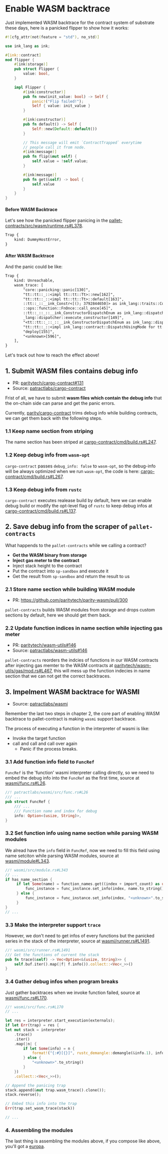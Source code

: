 # Enable WASM backtrace

Just implemented WASM backtrace for the contract system of substrate these days, here is a panicked flipper to show how it works:

```rust
#![cfg_attr(not(feature = "std"), no_std)]

use ink_lang as ink;

#[ink::contract]
mod flipper {
    #[ink(storage)]
    pub struct Flipper {
        value: bool,
    }

    impl Flipper {
        #[ink(constructor)]
        pub fn new(init_value: bool) -> Self {
            panic!("Flip failed!");
            Self { value: init_value }
        }

        #[ink(constructor)]
        pub fn default() -> Self {
            Self::new(Default::default())
        }

        // This message will emit `ContractTrapped` everytime 
        // people call it from node.
        #[ink(message)]
        pub fn flip(&mut self) {
            self.value = !self.value;
        }

        #[ink(message)]
        pub fn get(&self) -> bool {
            self.value
        }
    }
}
```

#### Before WASM Backtrace

Let's see how the panicked flipper panicing in the [pallet-contracts/src/wasm/runtime.rs#L378][pallet-contract-err].

```txt
Trap {
    kind: DummyHostError,
}
```

#### After WASM Backtrace

And the panic could be like:

```txt
Trap {
    kind: Unreachable,
    wasm_trace: [
        "core::panicking::panic[130]",
        "tt::tt::_::<impl tt::tt::Tt>::new[162]",
        "tt::tt::_::<impl tt::tt::Tt>::default[163]",
        ::tt::_::__ink_Constr<[(); 3792844650]> as ink_lang::traits::Constructor>::CALLABLE::{{closure}}[46]",
        ::ops::function::FnOnce::call_once[45]",
        ::tt::_::_::__ink_ConstructorDispatchEnum as ink_lang::dispatcher::Execute>::execute::{{closure}}[150]",
        _lang::dispatcher::execute_constructor[149]",
        "<tt::tt::_::_::__ink_ConstructorDispatchEnum as ink_lang::dispatcher::Execute>::execute[159]",
        "tt::tt::_::<impl ink_lang::contract::DispatchUsingMode for tt::tt::Tt>::dispatch_using_mode[156]",
        "deploy[155]",
        "<unknown>[596]",
    ],
}
```

Let's track out how to reach the effect above!


## 1. Submit WASM files contains debug info

* PR:     [paritytech/cargo-contract#131](https://github.com/paritytech/cargo-contract/pull/131)
* Source: [patractlabs/cargo-contract](https://github.com/patractlabs/cargo-contract)

Frist of all, we have to submit **wasm files which contain the debug info** that the on-chain
side can parse and get the panic errors.

Currently, [parity/cargo-contract](https://github.com/patractlabs/cargo-contract) trims debug
info while building contracts, we can get them back with the following steps.

### 1.1 Keep name section from striping

The name section has been striped at [cargo-contract/cmd/build.rs#L247][cargo-contract/strip].


### 1.2 Keep debug info from `wasm-opt`

`cargo-contract` passes `debug_info: false` to `wasm-opt`, so the debug-info will be always optimized 
when we run `wasm-opt`, the code is here: [cargo-contract/cmd/build.rs#L267][cargo-contract/wasm-opt].


### 1.3 Keep debug info from `rustc`

`cargo-contract` executes realease build by default, here we can enable debug build or modify 
the opt-level flag of `rustc` to keep debug infos at [cargo-contract/cmd/build.rs#L137][cargo-contract/release].


## 2. Save debug info from the scraper of `pallet-contracts`

What happends to the `pallet-contracts` while we calling a contract?

* **Get the WASM binary from storage**
* **Inject gas meter to the contract**
* Inject stack height to the contract
* Put the contract into `sp-sandbox` and execute it
* Get the result from `sp-sandbox` and return the result to us


### 2.1 Store name section while building WASM module

* PR: https://github.com/paritytech/parity-wasm/pull/300

`pallet-contracts` builds WASM modules from storage and drops custom sections by default,
here we should get them back.


### 2.2 Update function indices in name section while injecting gas meter

* PR:      [paritytech/wasm-utils#146](https://github.com/paritytech/wasm-utils/pull/146)
* Source:  [patractlabs/wasm-utils#146](https://github.com/patractlabs/wasm-utils)

`pallet-contracts` reorders the indcies of functions in our WASM contracts after injecting gas memter
to the WASM contracts at [paritytech/wasm-utils/gas/mod.rs#L467][wasm-utils/gas], this will mess up the
function indecies in name section that we can not get the correct backtraces.


## 3. Impelment WASM backtrace for WASMI

* Source:  [patractlabs/wasmi](https://github.com/patractlabs/wasmi)

Remember the last two steps in chapter 2, the core part of enabling WASM backtrace to pallet-contract
is making `wasmi` support backtrace.

The process of executing a function in the interpreter of wasmi is like:

* Invoke the target function
* call and call and call over again
  * Panic if the process breaks.


### 3.1 Add function info field to `FuncRef`

`FuncRef` is the 'function' wasmi interpreter calling directly, so we need to embed the debug info
into the `FuncRef` as the first time, source at [wasmi/func.rs#L26][wasmi/func].

```rust
//! patractlabs/wasmi/src/func.rs#L26
/// ...
pub struct FuncRef {
    /// ...
    /// Function name and index for debug
    info: Option<(usize, String)>,
}
```

### 3.2 Set function info using name section while parsing WASM modules

We alread have the `info` field in `FuncRef`, now we need to fill this field using name setciton 
while parsing WASM modules, source at [wasmi/module#L343][wasmi/module].

```rust
//! wasmi/src/module.rs#L343
// ...
if has_name_section {
     if let Some(name) = function_names.get((index + import_count) as u32) {
         func_instance = func_instance.set_info(index, name.to_string());
     } else {
         func_instance = func_instance.set_info(index, "<unknown>".to_string());
     }
}
// ...
```


### 3.3 Make the interpreter support `trace`

However, we don't need to get infos of every functions but the panicked series in the stack of the
interpreter, source at [wasmi/runner.rs#L1491][wasmi/trace].

```rust
//! wasmi/src/runner.rs#L1491
/// Get the functions of current the stack
pub fn trace(&self) -> Vec<Option<&(usize, String)>> {
    self.buf.iter().map(|f| f.info()).collect::<Vec<_>>()
}
```

### 3.4 Gather debug infos when program breaks

Just gather backtraces when we invoke function failed, source at [wasmi/func.rs#L170][wasmi/invoke].

```rust
//! wasmi/src/func.rs#L170
// ...

let res = interpreter.start_execution(externals);
if let Err(trap) = res {
let mut stack = interpreter
    .trace()
    .iter()
    .map(|n| {
        if let Some(info) = n {
            format!("{:#}[{}]", rustc_demangle::demangle(&info.1), info.0)
        } else {
            "<unknown>".to_string()
        }
    })
    .collect::<Vec<_>>();

// Append the panicing trap
stack.append(&mut trap.wasm_trace().clone());
stack.reverse();

// Embed this info into the trap
Err(trap.set_wasm_trace(stack))

// ...
```


### 4. Assembling the modules

The last thing is assembling the modules above, if you compose like above, you'll got a [europa][europa].


[pallet-contract-err]: https://github.com/paritytech/substrate/blob/885c1f17cb6fcb542d7977ea3bd2136b9466c921/frame/contracts/src/wasm/runtime.rs#L378
[cargo-contract/strip]: https://github.com/paritytech/cargo-contract/blob/71525f9ec5f21e6113a614c2fb4d1eb5e62ebf8b/src/cmd/build.rs#L247
[cargo-contract/wasm-opt]: https://github.com/paritytech/cargo-contract/blob/71525f9ec5f21e6113a614c2fb4d1eb5e62ebf8b/src/cmd/build.rs#L267
[cargo-contract/release]: https://github.com/paritytech/cargo-contract/blob/71525f9ec5f21e6113a614c2fb4d1eb5e62ebf8b/src/cmd/build.rs#L137
[wasm-utils/gas]: https://github.com/paritytech/wasm-utils/blob/d9432bafa9321f8e0e5b8a143f1ed858dbbbe272/src/gas/mod.rs#L467
[wasmi/func]: https://github.com/patractlabs/wasmi/blob/v0.6.2/src/func.rs#L26
[wasmi/trace]: https://github.com/patractlabs/wasmi/blob/7a6feaea70f47aa6e62f097fb0d9a4ea0ce7d1fc/src/runner.rs#L1491
[wasmi/module]: https://github.com/patractlabs/wasmi/blob/7a6feaea70f47aa6e62f097fb0d9a4ea0ce7d1fc/src/runner.rs#L1491
[wasmi/invoke]: https://github.com/patractlabs/wasmi/blob/7a6feaea70f47aa6e62f097fb0d9a4ea0ce7d1fc/src/func.rs#L170
[wasmi/module]: https://github.com/patractlabs/wasmi/blob/7a6feaea70f47aa6e62f097fb0d9a4ea0ce7d1fc/src/module.rs#L343
[europa]: https://github.com/patractlabs/europa

